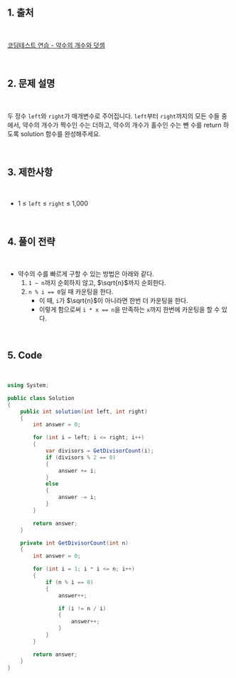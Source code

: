 ## 1. 출처

<br>

[코딩테스트 연습 - 약수의 개수와 덧셈](https://school.programmers.co.kr/learn/courses/30/lessons/77884)

<br>

## 2. 문제 설명

<br>

두 정수 `left`와 `right`가 매개변수로 주어집니다. `left`부터 `right`까지의 모든 수들 중에서, 약수의 개수가 짝수인 수는 더하고, 약수의 개수가 홀수인 수는 뺀 수를 return 하도록 solution 함수를 완성해주세요.

<br>

## 3. 제한사항

<br>

- 1 ≤ `left` ≤ `right` ≤ 1,000

<br>

## 4. 풀이 전략

<br>

- 약수의 수를 빠르게 구할 수 있는 방법은 아래와 같다.
    1. `1 ~ n`까지 순회하지 않고, $\sqrt{n}$까지 순회한다.
    2. `n % i == 0`일 때 카운팅을 한다.
        - 이 때, `i`가 $\sqrt{n}$이 아니라면 한번 더 카운팅을 한다.
        - 이렇게 함으로써 `i * x == n`을 만족하는 `x`까지 한번에 카운팅을 할 수 있다.

<br>

## 5. Code

<br>

```cs
using System;

public class Solution
{
    public int solution(int left, int right)
    {
        int answer = 0;

        for (int i = left; i <= right; i++)
        {
            var divisors = GetDivisorCount(i);
            if (divisors % 2 == 0)
            {
                answer += i;
            }
            else
            {
                answer -= i;
            }
        }

        return answer;
    }

    private int GetDivisorCount(int n)
    {
        int answer = 0;

        for (int i = 1; i * i <= n; i++)
        {
            if (n % i == 0)
            {
                answer++;

                if (i != n / i)
                {
                    answer++;
                }
            }
        }

        return answer;
    }
}
```